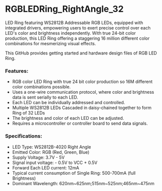 # RGBLEDRing_RightAngle_32
LED Ring featuring WS2812B Addressable RGB LEDs, equipped with integrated drivers, empowering users to exert precise control over each LED's color and brightness independently. With true 24-bit color production, this LED Ring offering a staggering 16 million different color combinations for mesmerizing visual effects.
 
This GitHub provides getting started and hardware design files of RGB LED Ring.

### Features:
- RGB color LED Ring with true 24 bit color production so 16M different color combinations possible.
- Uses a one-wire communication protocol, where color and brightness data is sent serially to each LED.
- Each LED can be individually addressed and controlled.
- Multiple WS2812B LEDs Cascaded in daisy-chained together to form Ring of 32 LEDs
- The brightness and color of each LED can be adjusted.
- Requires a microcontroller or controller board to send data signals.

### Specifications:
- LED Type: WS2812B-4020 Right Angle 
- Emitted Color: RGB (Red, Green, Blue)
- Supply Voltage: 3.7V - 5V
- Signal input voltage: - 0.5V to VCC + 0.5V
- Forward Each LED current: 12mA
- Typical current consumption of Single Ring: 500-700mA (full Brightness)
- Dominant Wavelength: 620nm~625nm;515nm~525nm;465nm~475nm

